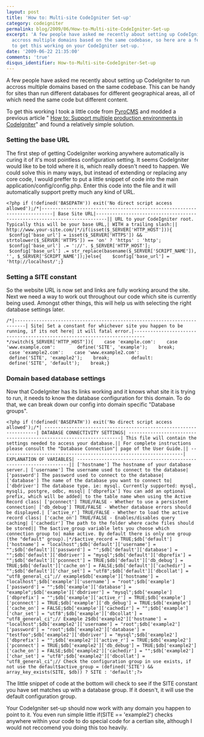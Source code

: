 ```yaml
---
layout: post
title: 'How to: Multi-site CodeIgniter Set-up'
category: codeigniter
permalink: blog/2009/06/How-to-Multi-site-CodeIgniter-Set-up
excerpt: 'A few people have asked me recently about setting up CodeIgniter to run
  accross multiple domains based on the same codebase, so here are a few tips on how
  to get this working on your CodeIgniter set-up. '
date: '2009-06-22 21:35:00'
comments: 'true'
disqus_identifier: How-to-Multi-site-CodeIgniter-Set-up
---
```


A few people have asked me recently about setting up CodeIgniter to run accross multiple domains based on the same codebase. This can be handy for sites than run different databases for different geographical areas, all of which need the same code but different content.

To get this working I took a little code from [PyroCMS](http://pyrocms.com/) and modded a previous article " [How to: Support multiple production environments in CodeIgniter](news/2009/01/How-to-Support-multiple-production-environments-in-CodeIgniter.html)" and found a relatively simple solution.

### Setting the base URL

The first step of getting CodeIgniter working anywhere automatically is curing it of it's most pointless configuration setting. It seems CodeIgniter would like to be told where it is, which really doesn't need to happen. We could solve this in many ways, but instead of extending or replacing any core code, I would preffer to put a little snippet of code into the main application/config/config.php. Enter this code into the file and it will automatically support pretty much any kind of URL.

    <?php if (!defined('BASEPATH')) exit('No direct script access allowed');/*|--------------------------------------------------------------------------| Base Site URL|--------------------------------------------------------------------------|| URL to your CodeIgniter root. Typically this will be your base URL,| WITH a trailing slash:|| http://www.your-site.com/|*/if(isset($_SERVER['HTTP_HOST'])){    $config['base_url'] = isset($_SERVER['HTTPS']) && strtolower($_SERVER['HTTPS']) == 'on' ? 'https' : 'http';    $config['base_url'] .= '://'. $_SERVER['HTTP_HOST'];    $config['base_url'] .= str_replace(basename($_SERVER['SCRIPT_NAME']), '', $_SERVER['SCRIPT_NAME']);}else{    $config['base_url'] = 'http://localhost/';}

### Setting a SITE constant

So the website URL is now set and links are fully working around the site. Next we need a way to work out throughout our code which site is currently being used. Amongst other things, this will help us with selecting the right database settings later.

    /*|--------------------------------------------------------------------------| Site| Set a constant for whichever site you happen to be running, if its not here| it will fatal error.|--------------------------------------------------------------------------*/switch($_SERVER['HTTP_HOST']){    case 'example.com':    case 'www.example.com':        define('SITE', 'example');    break;        case 'example2.com':    case 'www.example2.com':        define('SITE', 'example2');    break;        default:        define('SITE', 'default');    break;}

### Domain based database settings

Now that CodeIgniter has its links working and it knows what site it is trying to run, it needs to know the database configuration for this domain. To do that, we can break down our config into domain specific "Database groups".

    <?php if (!defined('BASEPATH')) exit('No direct script access allowed');/*| -------------------------------------------------------------------| DATABASE CONNECTIVITY SETTINGS| -------------------------------------------------------------------| This file will contain the settings needed to access your database.|| For complete instructions please consult the "Database Connection"| page of the User Guide.|| -------------------------------------------------------------------| EXPLANATION OF VARIABLES| -------------------------------------------------------------------|| ['hostname'] The hostname of your database server.| ['username'] The username used to connect to the database| ['password'] The password used to connect to the database| ['database'] The name of the database you want to connect to| ['dbdriver'] The database type. ie: mysql. Currently supported: mysql, mysqli, postgre, odbc, mssql| ['dbprefix'] You can add an optional prefix, which will be added| to the table name when using the Active Record class| ['pconnect'] TRUE/FALSE - Whether to use a persistent connection| ['db_debug'] TRUE/FALSE - Whether database errors should be displayed.| ['active_r'] TRUE/FALSE - Whether to load the active record class| ['cache_on'] TRUE/FALSE - Enables/disables query caching| ['cachedir'] The path to the folder where cache files should be stored|| The $active_group variable lets you choose which connection group to| make active. By default there is only one group (the "default" group).|*/$active_record = TRUE;$db['default']['hostname'] = "localhost";$db['default']['username'] = "";$db['default']['password'] = "";$db['default']['database'] = "";$db['default']['dbdriver'] = "mysql";$db['default']['dbprefix'] = "";$db['default']['pconnect'] = TRUE;$db['default']['db_debug'] = TRUE;$db['default']['cache_on'] = FALSE;$db['default']['cachedir'] = "";$db['default']['char_set'] = "utf8";$db['default']['dbcollat'] = "utf8_general_ci";// example$db['example']['hostname'] = "localhost";$db['example']['username'] = "root";$db['example']['password'] = "";$db['example']['database'] = "example";$db['example']['dbdriver'] = "mysql";$db['example']['dbprefix'] = "";$db['example']['active_r'] = TRUE;$db['example']['pconnect'] = TRUE;$db['example']['db_debug'] = TRUE;$db['example']['cache_on'] = FALSE;$db['example']['cachedir'] = "";$db['example']['char_set'] = "utf8";$db['example']['dbcollat'] = "utf8_general_ci";// Example 2$db['example2']['hostname'] = "localhost";$db['example2']['username'] = "root";$db['example2']['password'] = "root";$db['example2']['database'] = "testfoo";$db['example2']['dbdriver'] = "mysql";$db['example2']['dbprefix'] = "";$db['example2']['active_r'] = TRUE;$db['example2']['pconnect'] = TRUE;$db['example2']['db_debug'] = TRUE;$db['example2']['cache_on'] = FALSE;$db['example2']['cachedir'] = "";$db['example2']['char_set'] = "utf8";$db['example2']['dbcollat'] = "utf8_general_ci";// Check the configuration group in use exists, if not use the default$active_group = (defined('SITE') && array_key_exists(SITE, $db)) ? SITE : 'default';?>

The little snippet of code at the bottom will check to see if the SITE constant you have set matches up with a database group. If it doesn't, it will use the default configuration group.

Your CodeIgniter set-up should now work with any domain you happen to point to it. You even run simple little if(SITE == 'example2') checks anywhere within your code to do special code for a certian site, although I would not reccomend you doing this too heavily.

